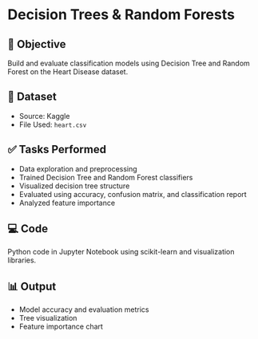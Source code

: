 #   Decision Trees & Random Forests

## 📌 Objective
Build and evaluate classification models using Decision Tree and Random Forest on the Heart Disease dataset.

## 📁 Dataset
- Source: Kaggle
- File Used: `heart.csv`

## ✅ Tasks Performed
- Data exploration and preprocessing
- Trained Decision Tree and Random Forest classifiers
- Visualized decision tree structure
- Evaluated using accuracy, confusion matrix, and classification report
- Analyzed feature importance

## 💻 Code
Python code in Jupyter Notebook using scikit-learn and visualization libraries.

## 📊 Output
- Model accuracy and evaluation metrics
- Tree visualization
- Feature importance chart
